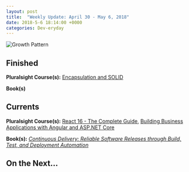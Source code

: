 ```yaml
---
layout: post
title:  "Weekly Update: April 30 - May 6, 2018"
date: 2018-5-6 18:14:00 +0000
categories: Dev-eryday
---
```




![Growth Pattern](https://farm1.staticflickr.com/967/39953625370_580eb9a784.jpg)



## Finished

**Pluralsight Course(s):** [Encapsulation and SOLID][sol]

**Book(s)**

## Currents

**Pluralsight Course(s):** [React 16 - The Complete Guide][re], [Building Business Applications with Angular and ASP.NET Core][bba]

**Book(s):** *[Continuous Delivery: Reliable Software Releases through Build, Test, and Deployment Automation][cd]*

## On the Next...



[re]: https://www.udemy.com/react-the-complete-guide-incl-redux/
[sol]: https://app.pluralsight.com/library/courses/encapsulation-solid/table-of-contents
[cd]: https://www.amazon.com/Continuous-Delivery-Deployment-Automation-Addison-Wesley/dp/0321601912
[bba]: https://app.pluralsight.com/library/courses/angular-aspdotnet-core-business-applications/table-of-contents
[acc]: https://www.amazon.com/Adaptive-Code-principles-Developer-Practices/dp/1509302581/
